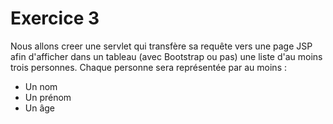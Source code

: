 # Exercice 3

Nous allons creer une servlet qui transfère sa requête vers une page JSP afin d'afficher dans 
un tableau (avec Bootstrap ou pas) une liste d'au moins trois personnes. 
Chaque personne sera représentée par au moins :
- Un nom
- Un prénom
- Un âge